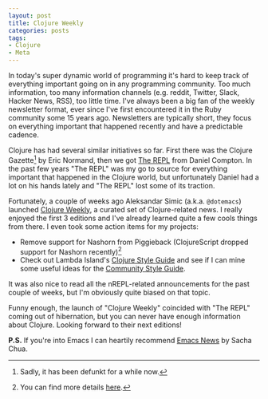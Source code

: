 ```yaml
---
layout: post
title: Clojure Weekly
categories: posts
tags:
- Clojure
- Meta
---
```


In today's super dynamic world of programming it's hard to keep track of everything
important going on in any programming community. Too much information,
too many information channels (e.g. reddit, Twitter, Slack, Hacker News, RSS), too little time.
I've always been a big fan of the weekly newsletter format, ever since I've first
encountered it in the Ruby community some 15 years ago. Newsletters are typically short,
they focus on everything important that happened recently and have a predictable cadence.

Clojure has had several similar initiatives so far. First there was the Clojure Gazette[^1] by Eric Normand,
then we got [The REPL](https://www.therepl.net/newsletters/) from Daniel Compton. In the past few years
"The REPL" was my go to source for everything important that happened in the Clojure world, but unfortunately
Daniel had a lot on his hands lately and "The REPL" lost some of its traction.

Fortunately, a couple of weeks ago Aleksandar Simic (a.k.a. `@dotemacs`)
launched [Clojure
Weekly](https://mailchi.mp/4c649031c3a6/clojure-weekly-issue-4780441?e=95fbd2dda2),
a curated set of Clojure-related news. I really enjoyed the first 3
editions and I've already learned quite a few cools things from there. I even
took some action items for my projects:

* Remove support for Nashorn from Piggieback (ClojureScript dropped support for Nashorn recently)[^2]
* Check out Lambda Island's [Clojure Style Guide](https://nextjournal.com/lambdaisland/clojure-style-guide) and see if I can mine some useful ideas for the [Community Style Guide](https://guide.clojure.style/).

It was also nice to read all the nREPL-related announcements for the past couple of weeks, but I'm
obviously quite biased on that topic.

Funny enough, the launch of "Clojure Weekly" coincided with "The REPL" coming out of hibernation,
but you can never have enough information about Clojure. Looking forward to their next editions!

**P.S.** If you're into Emacs I can heartily recommend [Emacs News](https://sachachua.com/blog/category/geek/emacs/emacs-news/) by
Sacha Chua.

[^1]: Sadly, it has been defunkt for a while now.
[^2]: You can find more details [here](https://clojurians-log.clojureverse.org/cljs-dev/2020-03-20).
